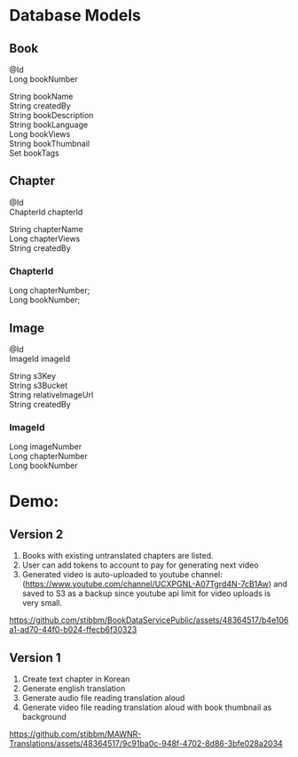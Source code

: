 
# Database Models
## Book
@Id  
Long bookNumber  
  
String bookName  
String createdBy  
String bookDescription  
String bookLanguage  
Long bookViews  
String bookThumbnail  
Set<String> bookTags  


## Chapter
@Id  
ChapterId chapterId  

String chapterName  
Long chapterViews  
String createdBy  

### ChapterId
Long chapterNumber;  
Long bookNumber;  

## Image
@Id  
ImageId imageId  
  
String s3Key  
String s3Bucket  
String relativeImageUrl  
String createdBy  

### ImageId
Long imageNumber  
Long chapterNumber  
Long bookNumber  

  


# Demo:
## Version 2
1. Books with existing untranslated chapters are listed.
2. User can add tokens to account to pay for generating next video
3. Generated video is auto-uploaded to youtube channel: (https://www.youtube.com/channel/UCXPGNL-A07Tgrd4N-7cB1Aw) and saved to S3 as a backup since youtube api limit for video uploads is very small.


https://github.com/stibbm/BookDataServicePublic/assets/48364517/b4e106a1-ad70-44f0-b024-ffecb6f30323



## Version 1
1. Create text chapter in Korean
3. Generate english translation
4. Generate audio file reading translation aloud  
5. Generate video file reading translation aloud with book thumbnail as background

https://github.com/stibbm/MAWNR-Translations/assets/48364517/9c91ba0c-948f-4702-8d86-3bfe028a2034

